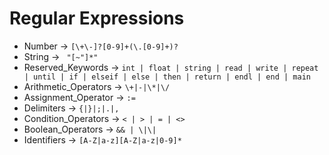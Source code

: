 # Regular Expressions

- Number -> `[\+\-]?[0-9]+(\.[0-9]+)?`
- String -> ` "[~"]*"`
- Reserved_Keywords -> `int | float | string | read | write | repeat | until | if | elseif | else | then | return | endl | end | main`
- Arithmetic_Operators -> `\+|-|\*|\/`
- Assignment_Operator -> `:=`
- Delimiters -> `{|}|;|.|,`
- Condition_Operators -> `< | > | = | <>`
- Boolean_Operators -> `&& | \|\|`
- Identifiers -> `[A-Z|a-z][A-Z|a-z|0-9]*`

